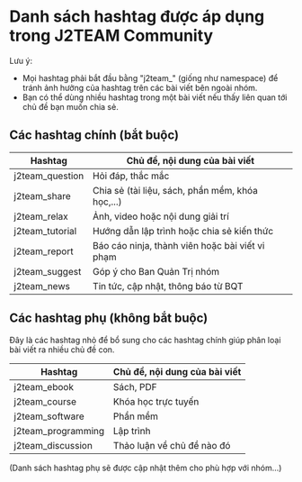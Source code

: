 # Danh sách hashtag được áp dụng trong J2TEAM Community

Lưu ý:
- Mọi hashtag phải bắt đầu bằng "j2team_" (giống như namespace) để tránh ảnh hưởng của hashtag trên các bài viết bên ngoài nhóm.
- Bạn có thể dùng nhiều hashtag trong một bài viết nếu thấy liên quan tới chủ đề bạn muốn chia sẻ.

## Các hashtag chính (bắt buộc)

| Hashtag         | Chủ đề, nội dung của bài viết                    |
|-----------------|--------------------------------------------------|
| j2team_question | Hỏi đáp, thắc mắc                                |
| j2team_share    | Chia sẻ (tài liệu, sách, phần mềm, khóa học,...) |
| j2team_relax    | Ảnh, video hoặc nội dung giải trí                |
| j2team_tutorial | Hướng dẫn lập trình hoặc chia sẻ kiến thức       |
| j2team_report   | Báo cáo ninja, thành viên hoặc bài viết vi phạm  |
| j2team_suggest  | Góp ý cho Ban Quản Trị nhóm                      |
| j2team_news     | Tin tức, cập nhật, thông báo từ BQT              |

## Các hashtag phụ (không bắt buộc)

Đây là các hashtag nhỏ để bổ sung cho các hashtag chính giúp phân loại bài viết ra nhiều chủ đề con.

| Hashtag            | Chủ đề, nội dung của bài viết |
|--------------------|-------------------------------|
| j2team_ebook       | Sách, PDF                     |
| j2team_course      | Khóa học trực tuyến           |
| j2team_software    | Phần mềm                      |
| j2team_programming | Lập trình                     |
| j2team_discussion  | Thảo luận về chủ đề nào đó    |

(Danh sách hashtag phụ sẽ được cập nhật thêm cho phù hợp với nhóm...)
